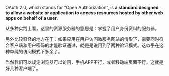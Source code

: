 OAuth 2.0, which stands for “Open Authorization”, is **a standard designed to allow a website or application to access resources hosted by other web apps on behalf of a user**.

从多种实践上看，这里的资源服务器的意思是：掌握了用户身份资料的服务器。

另外比较奇怪的地方在于：如果应用在用户访问微服务网站的情形下，需要同时符合客户端和用户密码的才能验证通过，就是是说用到了两种验证模式。这似乎在这种单纯的访问模式下多余了。

当然我们可以规定浏览器可以访问，手机APP不行，或者移动端页面不行。这就是好几种客户端了。